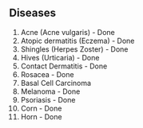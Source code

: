 ## Diseases

1. Acne (Acne vulgaris) - Done
2. Atopic dermatitis (Eczema) - Done
3. Shingles (Herpes Zoster) - Done
4. Hives (Urticaria) - Done
5. Contact Dermatitis - Done
6. Rosacea - Done
7. Basal Cell Carcinoma
8. Melanoma - Done
9. Psoriasis - Done
10. Corn - Done
11. Horn - Done
